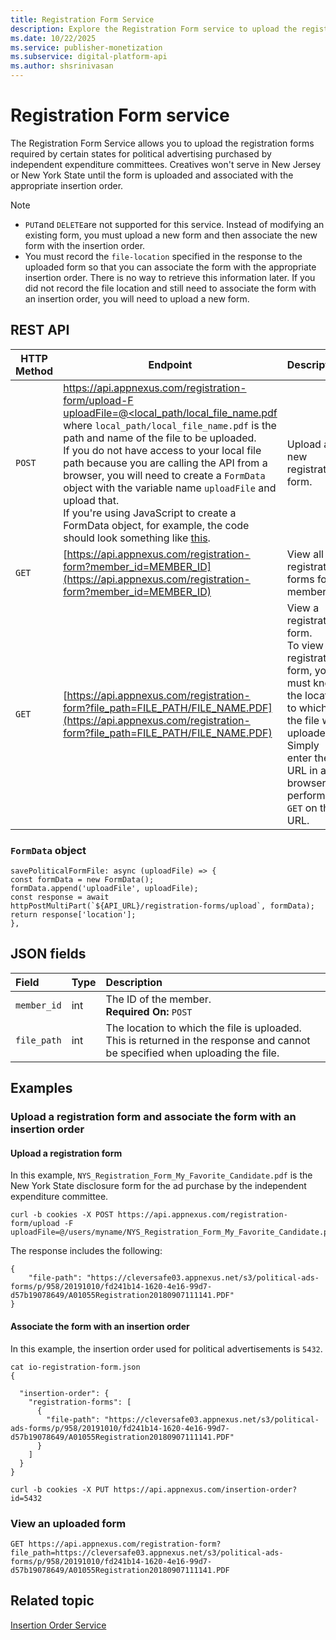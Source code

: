 ```yaml
---
title: Registration Form Service
description: Explore the Registration Form service to upload the registration forms required by certain states for political advertising purchased by independent expenditure committees.
ms.date: 10/22/2025
ms.service: publisher-monetization
ms.subservice: digital-platform-api
ms.author: shsrinivasan
---
```


# Registration Form service

The Registration Form Service allows you to upload the registration forms required by certain states for political advertising purchased by independent expenditure committees. Creatives won't serve in New Jersey or New York State until the form is uploaded and associated with the appropriate insertion order.

> [!NOTE]
>
> - `PUT`and `DELETE`are not supported for this service. Instead of modifying an existing form, you must upload a new form and then associate the new form with the insertion order.
> - You must record the `file-location` specified in the response to the uploaded form so that you can associate the form with the appropriate insertion order. There is no way to retrieve this information later. If you did not record the file location and still need to associate the form with an insertion order, you will need to upload a new form.

## REST API

| HTTP Method | Endpoint | Description |
|---|---|---|
| `POST` | [https://api.appnexus.com/registration-form/upload-F uploadFile=@<local_path/local_file_name.pdf](https://api.appnexus.com/registration-form/upload)<br>where `local_path/local_file_name.pdf` is the path and name of the file to be uploaded.<br>If you do not have access to your local file path because you are calling the API from a browser, you will need to create a `FormData` object with the variable name `uploadFile` and upload that.<br>If you're using JavaScript to create a FormData object, for example, the code should look something like [this](#formdata-object). | Upload a new registration form. |
| `GET` | [https://api.appnexus.com/registration-form?member_id=MEMBER_ID](https://api.appnexus.com/registration-form?member_id=MEMBER_ID) | View all registration forms for a member. |
| `GET` | [https://api.appnexus.com/registration-form?file_path=FILE_PATH/FILE_NAME.PDF](https://api.appnexus.com/registration-form?file_path=FILE_PATH/FILE_NAME.PDF) | View a registration form.<br>To view a registration form, you must know the location to which the file was uploaded. Simply enter the URL in a browser or perform a `GET` on the URL. |

### `FormData` object

```
savePoliticalFormFile: async (uploadFile) => {
const formData = new FormData();
formData.append('uploadFile', uploadFile);
const response = await
httpPostMultiPart(`${API_URL}/registration-forms/upload`, formData);
return response['location'];
},
```

## JSON fields

| Field | Type | Description |
|:---|:---|:---|
| `member_id` | int | The ID of the member.<br>**Required On:** `POST` |
| `file_path` | int | The location to which the file is uploaded. This is returned in the response and cannot be specified when uploading the file. |

## Examples

### Upload a registration form and associate the form with an insertion order

#### Upload a registration form

In this example, `NYS_Registration_Form_My_Favorite_Candidate.pdf` is the New York State disclosure form for the ad purchase by the independent expenditure committee.

```
curl -b cookies -X POST https://api.appnexus.com/registration-form/upload -F uploadFile=@/users/myname/NYS_Registration_Form_My_Favorite_Candidate.pdf>
```

The response includes the following:

```
{
    "file-path": "https://cleversafe03.appnexus.net/s3/political-ads-forms/p/958/20191010/fd241b14-1620-4e16-99d7-d57b19078649/A01055Registration20180907111141.PDF"
}
```

#### Associate the form with an insertion order

In this example, the insertion order used for political advertisements is `5432`.

```
cat io-registration-form.json
{
 
  "insertion-order": {
    "registration-forms": [
      {
        "file-path": "https://cleversafe03.appnexus.net/s3/political-ads-forms/p/958/20191010/fd241b14-1620-4e16-99d7-d57b19078649/A01055Registration20180907111141.PDF"
      }
    ]
  }
}
 
curl -b cookies -X PUT https://api.appnexus.com/insertion-order?id=5432 
```

### View an uploaded form

```
GET https://api.appnexus.com/registration-form?file_path=https://cleversafe03.appnexus.net/s3/political-ads-
forms/p/958/20191010/fd241b14-1620-4e16-99d7-d57b19078649/A01055Registration20180907111141.PDF
```

## Related topic

[Insertion Order Service](insertion-order-service.md)
